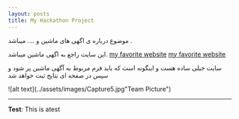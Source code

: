 ```yaml
---
layout: posts
title: My Hackathon Project
---
```

موضوع درباره ی اگهی های ماشین و .... میباشد .


این سایت راجع به اگهی ماشین میباشد.
[my favorite website](http://aa99522311.pythonanywhere.com/)
[my favorite website](http://a99522311.pythonanywhere.com/)


سایت  خیلی ساده هست و اینگونه است که باید فرم مربوط به آگهی ماشین پر شود و سپس در صفحه ای نتایج ثبت خواهد شد



![alt text](../assets/images/Capture5.jpg"Team Picture")

---
**Test**: This is atest
